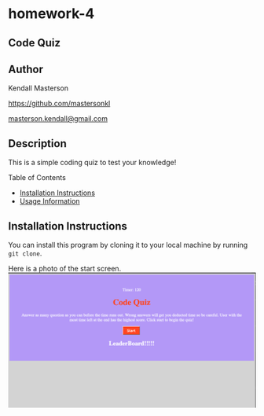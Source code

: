 # homework-4

<h2> Code Quiz </h2> 

<h2> Author </h2>

Kendall Masterson

https://github.com/mastersonkl

masterson.kendall@gmail.com

<h2> Description </h2>

This is a simple coding quiz to test your knowledge! 

Table of Contents

- [Installation Instructions](#installation-instructions)
- [Usage Information](#usage-information)



## Installation Instructions

You can install this program by cloning it to your local machine by running `git clone`.

Here is a photo of the start screen. 
![](./img/codeq.png)
